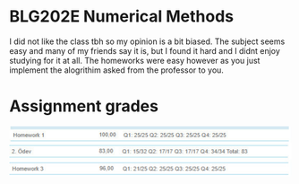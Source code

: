 # BLG202E Numerical Methods
I did not like the class tbh so my opinion is a bit biased. The subject seems easy and many of my friends say it is, but I found it hard and I didnt enjoy studying for it at all. The homeworks were easy however as you just implement the alogrithim asked from the professor to you.
# Assignment grades
![assignment marks](https://github.com/AbdullahSh20/BLG202E/blob/main/assignment%20grades.jpg)
